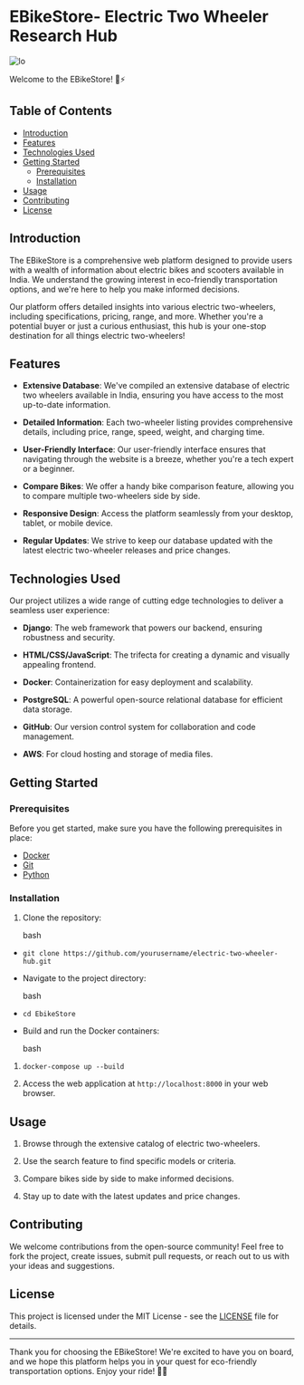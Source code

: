 # EBikeStore- Electric Two Wheeler Research Hub

![lo](https://drive.google.com/uc?export=view&id=1tuFBPOWMZt_UFJ0mtyf-YKmpW5mPqdRM)

Welcome to the EBikeStore! 🛵⚡

## Table of Contents

-   [Introduction](#introduction)
-   [Features](#features)
-   [Technologies Used](#technologies-used)
-   [Getting Started](#getting-started)
    -   [Prerequisites](#prerequisites)
    -   [Installation](#installation)
-   [Usage](#usage)
-   [Contributing](#contributing)
-   [License](#license)

## Introduction

The EBikeStore is a comprehensive web platform designed to provide users with a wealth of information about electric bikes and scooters available in India. We understand the growing interest in eco-friendly transportation options, and we're here to help you make informed decisions.

Our platform offers detailed insights into various electric two-wheelers, including specifications, pricing, range, and more. Whether you're a potential buyer or just a curious enthusiast, this hub is your one-stop destination for all things electric two-wheelers!

## Features

-   **Extensive Database**: We've compiled an extensive database of electric two wheelers available in India, ensuring you have access to the most up-to-date information.
    
-   **Detailed Information**: Each two-wheeler listing provides comprehensive details, including price, range, speed, weight, and charging time.
    
-   **User-Friendly Interface**: Our user-friendly interface ensures that navigating through the website is a breeze, whether you're a tech expert or a beginner.
    
-   **Compare Bikes**: We offer a handy bike comparison feature, allowing you to compare multiple two-wheelers side by side.
    
-   **Responsive Design**: Access the platform seamlessly from your desktop, tablet, or mobile device.
    
-   **Regular Updates**: We strive to keep our database updated with the latest electric two-wheeler releases and price changes.
    

## Technologies Used

Our project utilizes a wide range of cutting edge technologies to deliver a seamless user experience:

-   **Django**: The web framework that powers our backend, ensuring robustness and security.
    
-   **HTML/CSS/JavaScript**: The trifecta for creating a dynamic and visually appealing frontend.
    
-   **Docker**: Containerization for easy deployment and scalability.
    
-   **PostgreSQL**: A powerful open-source relational database for efficient data storage.
    
-   **GitHub**: Our version control system for collaboration and code management.
    
-   **AWS**: For cloud hosting and storage of media files.
    

## Getting Started

### Prerequisites

Before you get started, make sure you have the following prerequisites in place:

-   [Docker](https://www.docker.com/get-started)
-   [Git](https://git-scm.com/downloads)
-   [Python](https://www.python.org/downloads/)

### Installation

1.  Clone the repository:
    
    bash
    

-   `git clone https://github.com/yourusername/electric-two-wheeler-hub.git` 
    
-   Navigate to the project directory:
    
    bash
    
-   `cd EbikeStore` 
    
-   Build and run the Docker containers:
    
    bash
    

1.  `docker-compose up --build` 
    
2.  Access the web application at `http://localhost:8000` in your web browser.
    

## Usage

1.  Browse through the extensive catalog of electric two-wheelers.
    
2.  Use the search feature to find specific models or criteria.
    
3.  Compare bikes side by side to make informed decisions.
    
4.  Stay up to date with the latest updates and price changes.
    

## Contributing

We welcome contributions from the open-source community! Feel free to fork the project, create issues, submit pull requests, or reach out to us with your ideas and suggestions.

## License

This project is licensed under the MIT License - see the [LICENSE](https://github.com/GautamPatil1/EBikeStore/blob/main/LICENSE) file for details.

----------

Thank you for choosing the EBikeStore! We're excited to have you on board, and we hope this platform helps you in your quest for eco-friendly transportation options. Enjoy your ride! 🌿🛵
